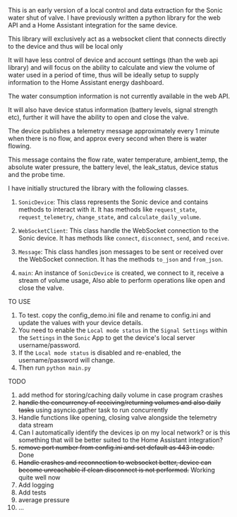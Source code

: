 This is an early version of a local control and data extraction for the Sonic water shut of valve.
I have previously written a python library for the web API and a Home Assistant integration for the same device.

This library will exclusively act as a websocket client that connects directly to the device and thus will be local only

It will have less control of device and account settings (than the web api library) and will focus on the ability to calculate and view the volume of water used in a period of time, thus will be ideally setup to supply information to the Home Assistant energy dashboard.

The water consumption information is not currently available in the web API.

It will also have device status information (battery levels, signal strength etc), further it will have the ability to open and close the valve.

The device publishes a telemetry message approximately every 1 minute when there is no flow, and approx every second when there is water flowing.

This message contains the flow rate, water temperature, ambient_temp, the absolute water pressure, the battery level, the leak_status, device status and the probe time.

I have initially structured the library with the following classes.
 
1. `SonicDevice`: This class represents the Sonic device and contains methods to interact with it.
It has methods like `request_state`, `request_telemetry`, `change_state`, and `calculate_daily_volume`.

2. `WebSocketClient`: This class handle the WebSocket connection to the Sonic device.
It has methods like `connect`, `disconnect`, `send`, and `receive`.

3. `Message`: This class handles json messages to be sent or received over the WebSocket connection.
It has the methods `to_json` and `from_json`.

4. `main`: An instance of `SonicDevice` is created, we connect to it, receive a stream of volume usage, 
Also able to perform operations like open and close the valve.

TO USE

1. To test. copy the config_demo.ini file and rename to config.ini and update the values with your device details.
2. You need to enable the `Local mode status` in the `Signal Settings` within the `Settings` in the `Sonic` App to get the device's local server username/password.
3. If the `Local mode status` is disabled and re-enabled, the username/password will change.
4. Then run `python main.py`

TODO

1. add method for storing/caching daily volume in case program crashes
2. ~~handle the concurrency of receiving/returning volumes and also daily tasks~~ using asyncio.gather task to run concurrently 
3. Handle functions like opening, closing valve alongside the telemetry data stream
4. Can I automatically identify the devices ip on my local network? or is this something that will be better suited to the Home Assistant integration?
5. ~~remove port number from config.ini and set default as 443 in code.~~ Done
6. ~~Handle crashes and reconnection to websocket better, device can become unreachable if clean disconnect is not performed.~~ Working quite well now
7. Add logging
8. Add tests
9. average pressure 
10. ...